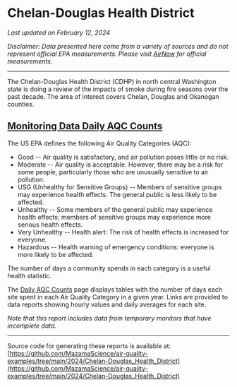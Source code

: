 # Chelan-Douglas Health District

_Last updated on February 12, 2024_

_Disclaimer: Data presented here come from a variety of sources and do not 
represent official EPA measurements. Please visit
[AirNow](https://www.airnow.gov) for official measurements._

---

The Chelan-Douglas Health District (CDHP) in north central Washington state is
doing a review of the impacts of smoke during fire seasons over the past decade.
The area of interest covers Chelan, Douglas and Okanogan counties.

## [Monitoring Data Daily AQC Counts](./daily_AQC_counts.html)

The US EPA defines the following Air Quality Categories (AQC):

* Good -- Air quality is satisfactory, and air pollution poses little or no risk.
* Moderate -- Air quality is acceptable. However, there may be a risk for some people, particularly those who are unusually sensitive to air pollution.
* USG (Unhealthy for Sensitive Groups) -- Members of sensitive groups may experience health effects. The general public is less likely to be affected.
* Unhealthy -- Some members of the general public may experience health effects; members of sensitive groups may experience more serious health effects.
* Very Unhealthy -- Health alert: The risk of health effects is increased for everyone.
* Hazardous -- Health warning of emergency conditions: everyone is more likely to be affected.

The number of days a community spends in each category is a useful health
statistic.

The [Daily AQC Counts](./daily_AQC_counts.html) page displays tables with
the number of days each site spent in each Air Quality Category in a given
year. Links are provided to data reports showing hourly values and daily 
averages for each site.

_Note that this report includes data from temporary monitors that have incomplete
data._

----

Source code for generating these reports is available at:
[https://github.com/MazamaScience/air-quality-examples/tree/main/2024/Chelan-Douglas_Health_District](https://github.com/MazamaScience/air-quality-examples/tree/main/2024/Chelan-Douglas_Health_District)




